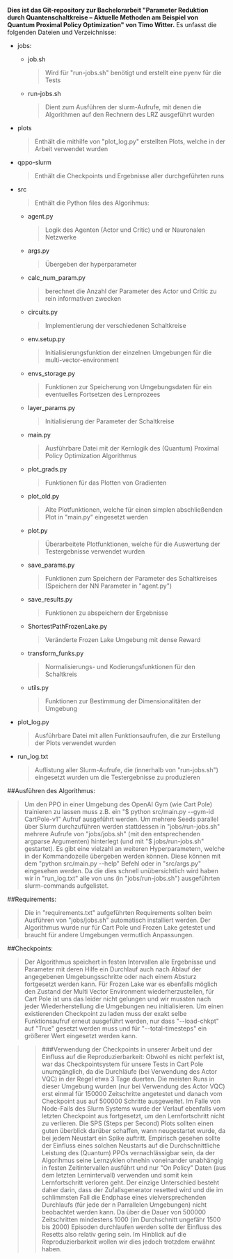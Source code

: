 <b>Dies ist das Git-repository zur Bachelorarbeit "Parameter Reduktion durch Quantenschaltkreise – Aktuelle Methoden am Beispiel von Quantum Proximal Policy Optimization" von Timo Witter.</b> 
Es unfasst die folgenden Dateien und Verzeichnisse:

- jobs:
    - job.sh
        >Wird für "run-jobs.sh" benötigt und erstellt eine pyenv für die Tests
    - run-jobs.sh           
        >Dient zum Ausführen der slurm-Aufrufe, mit denen die Algorithmen auf den Rechnern des LRZ ausgeführt wurden

- plots
    >Enthält die mithilfe von "plot_log.py" erstellten Plots, welche in der Arbeit verwendet wurden

- qppo-slurm
    >Enthält die Checkpoints und Ergebnisse aller durchgeführten runs

- src
    >Enthält die Python files des Algorihmus:
    - agent.py
        >Logik des Agenten (Actor und Critic) und er Nauronalen Netzwerke
    - args.py
        >Übergeben der hyperparameter
    - calc_num_param.py
        >berechnet die Anzahl der Parameter des Actor und Critic zu rein informativen zwecken
    - circuits.py
        >Implementierung der verschiedenen Schaltkreise
    - env.setup.py
        >Initialisierungsfunktion der einzelnen Umgebungen für die multi-vector-environment
    - envs_storage.py
        >Funktionen zur Speicherung von Umgebungsdaten für ein eventuelles Fortsetzen des Lernprozees
    - layer_params.py
        >Initialisierung der Parameter der Schaltkreise
    - main.py
        >Ausführbare Datei mit der Kernlogik des (Quantum) Proximal Policy Optimization Algorithmus
    - plot_grads.py
        >Funktionen für das Plotten von Gradienten
    - plot_old.py
        >Alte Plotfunktionen, welche für einen simplen abschließenden Plot in "main.py" eingesetzt werden
    - plot.py
        >Überarbeitete Plotfunktionen, welche für die Auswertung der Testergebnisse verwendet wurden
    - save_params.py
        >Funktionen zum Speichern der Parameter des Schaltkreises (Speichern der NN Parameter in "agent.py")
    - save_results.py
        >Funktionen zu abspeichern der Ergebnisse
    - ShortestPathFrozenLake.py
        >Veränderte Frozen Lake Umgebung mit dense Reward
    - transform_funks.py
        >Normalisierungs- und Kodierungsfunktionen für den Schaltkreis
    - utils.py
        >Funktionen zur Bestimmung der Dimensionalitäten der Umgebung

- plot_log.py
    >Ausführbare Datei mit allen Funktionsaufrufen, die zur Erstellung der Plots verwendet wurden

- run_log.txt
    >Auflistung aller Slurm-Aufrufe, die (innerhalb von "run-jobs.sh") eingesetzt wurden um die Testergebnisse zu produzieren




##Ausführen des Algorithmus:
>Um den PPO in einer Umgebung des OpenAI Gym (wie Cart Pole) trainieren zu lassen muss z.B. ein "$ python src/main.py --gym-id CartPole-v1" Aufruf ausgeführt werden. Um mehrere Seeds parallel über Slurm durchzuführen werden stattdessen in "jobs/run-jobs.sh" mehrere Aufrufe von "jobs/jobs.sh" (mit den entsprechenden argparse Argumenten) hinterlegt (und mit "$ jobs/run-jobs.sh" gestartet). Es gibt eine vielzahl an weiteren Hyperparametern, welche in der Kommandozeile übergeben werden können. Diese können mit dem "python src/main.py --help" Befehl oder in "src/args.py" eingesehen werden. Da die dies schnell unübersichtlich wird haben wir in "run_log.txt" alle von uns (in "jobs/run-jobs.sh") ausgeführten slurm-commands aufgelistet.

##Requirements:
>Die in "requirements.txt" aufgeführten Requirements sollten beim Ausführen von "jobs/jobs.sh" automatisch installiert werden. Der Algorithmus wurde nur für Cart Pole und Frozen Lake getestet und braucht für andere Umgebungen vermutlich Anpassungen.

##Checkpoints:
>Der Algorithmus speichert in festen Intervallen alle Ergebnisse und Parameter mit deren Hilfe ein Durchlauf auch nach Ablauf der angegebenen Umgebungsschritte oder nach einem Absturz fortgesetzt werden kann. Für Frozen Lake war es ebenfalls möglich den Zustand der Multi Vector Environment wiederherzustellen, für Cart Pole ist uns das leider nicht gelungen und wir mussten nach jeder Wiederherstellung die Umgebungen neu initialisieren. Um einen existierenden Checkpoint zu laden muss der exakt selbe Funktionsaufruf erneut ausgeführt werden, nur dass "--load-chkpt" auf "True" gesetzt werden muss und für "--total-timesteps" ein größerer Wert eingesetzt werden kann.

>>###Verwendung der Checkpoints in unserer Arbeit und der Einfluss auf die Reproduzierbarkeit:
>>Obwohl es nicht perfekt ist, war das Checkpointsystem für unsere Tests in Cart Pole unumgänglich, da die Durchläufe (bei Verwendung des Actor VQC) in der Regel etwa 3 Tage duerten. Die meisten Runs in dieser Umgebung wurden (nur bei Verwendung des Actor VQC) erst einmal für 150000 Zeitschritte angetestet und danach vom Checkpoint aus auf 500000 Schritte ausgeweitet. Im Falle von Node-Fails des Slurm Systems wurde der Verlauf ebenfalls vom letzten Checkpoint aus fortgesetzt, um den Lernfortschritt nicht zu verlieren. Die SPS (Steps per Second) Plots sollten einen guten überblick darüber schaffen, wann neugestartet wurde, da bei jedem Neustart ein Spike auftritt. Empirisch gesehen sollte der Einfluss eines solchen Neustarts auf die Durchschnittliche Leistung des (Quantum) PPOs vernachlässigbar sein, da der Algorihmus seine Lernzyklen ohnehin voneinander unabhängig in festen Zeitintervallen ausführt und nur "On Policy" Daten (aus dem letzten Lernintervall) verwenden und somit kein Lernfortschritt verloren geht. Der einzige Unterschied besteht daher darin, dass der Zufallsgenerator resetted wird und die im schlimmsten Fall die Endphase eines vielversprechenden Durchlaufs (für jede der n Parrallelen Umgebungen) nicht beobachtet werden kann. Da über die Dauer von 500000 Zeitschritten mindestens 1000 (im Durchschnitt ungefähr 1500 bis 2000) Episoden durchlaufen werden sollte der Einfluss des Resetts also relativ gering sein. Im Hinblick auf die Reproduzierbarkeit wollen wir dies jedoch trotzdem erwähnt haben.
